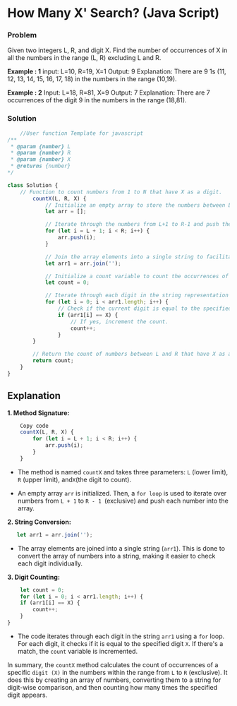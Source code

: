 # How Many X' Search?  (Java Script)
### Problem

Given two integers L, R, and digit X. Find the number of occurrences of X in all the numbers in the range (L, R)
 excluding L and R.

 **Example : 1**
input:
L=10, R=19, X=1
Output:
9
Explanation:
There are 9 1s (11, 12, 13, 14, 15, 16, 17, 18) in the numbers in the range (10,19).

**Example : 2**
Input:
L=18, R=81, X=9
Output:
7
Explanation:
There are 7 occurrences of the digit 9 in the numbers in the range (18,81).

### Solution
```javascript
    //User function Template for javascript
/**
 * @param {number} L
 * @param {number} R
 * @param {number} X
 * @returns {number}
*/

class Solution {
    // Function to count numbers from 1 to N that have X as a digit.
        countX(L, R, X) {
            // Initialize an empty array to store the numbers between L and R.
            let arr = [];

            // Iterate through the numbers from L+1 to R-1 and push them into the array.
            for (let i = L + 1; i < R; i++) {
                arr.push(i);
            }

            // Join the array elements into a single string to facilitate digit comparison.
            let arr1 = arr.join('');

            // Initialize a count variable to count the occurrences of the digit X.
            let count = 0;

            // Iterate through each digit in the string representation of numbers.
            for (let i = 0; i < arr1.length; i++) {
                // Check if the current digit is equal to the specified digit X.
                if (arr1[i] == X) {
                    // If yes, increment the count.
                    count++;
                }
        }

        // Return the count of numbers between L and R that have X as a digit.
        return count;
    }
}
```

## Explanation
**1. Method Signature:**

```javascript
    Copy code
    countX(L, R, X) {
        for (let i = L + 1; i < R; i++) {
            arr.push(i);
        }
    }

```      
 - The method is named `countX` and takes three parameters: `L` (lower limit), `R` (upper limit), and` X `(the digit to count).

 - An empty array `arr` is initialized. Then, a `for loop` is used to iterate over numbers from `L + 1` to `R - 1 `(exclusive) and push each number into the array.
 
 **2. String Conversion:**
 
 ```javascript
    let arr1 = arr.join('');
 ```
 - The array elements are joined into a single string (`arr1`). This is done to convert the array of numbers into a string, making it easier to check each digit individually.

**3. Digit Counting:**

```javascript
    let count = 0;
    for (let i = 0; i < arr1.length; i++) {
    if (arr1[i] == X) {
        count++;
    }
}
```
- The code iterates through each digit in the string `arr1` using a `for` loop. For each digit, it checks if it 
    is  equal to the specified digit `X`. If there's a match, the `count` variable is incremented.

In summary, the `countX` method calculates the count of occurrences of a specific `digit (X)` in the numbers within the range from `L` to `R` (exclusive). It does this by creating an array of numbers, converting them to a string for digit-wise comparison, and then counting how many times the specified digit appears. 